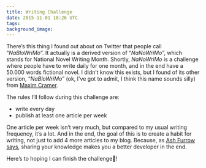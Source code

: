 ```yaml
---
title: Writing Challenge
date: 2015-11-01 18:26 UTC
tags:
background_image: 
---
```


There’s this thing I found out about on Twitter that people call “*NaBloWriMo*”. It actually is a derived version of “*NaNoWriMo*”, which stands for National Novel Writing Month. Shortly, *NaNoWriMo* is a challenge where people have to write daily for one month, and in the end have a 50.000 words fictional novel. I didn’t know this exists, but I found of its other version, “*NaBloWriMo*” (ok, I’ve got to admit, I think this name sounds silly) from [Maxim Cramer](https://twitter.com/mennenia/status/660769278715633664). 

The rules I’ll follow during this challenge are:

* write every day
* publish at least one article per week

One article per week isn’t very much, but compared to my usual writing frequency, it’s a lot. And in the end, the goal of this is to create a habit for writing, not just to add 4 more articles to my blog. Because, as [Ash Furrow says](https://www.youtube.com/watch?v=SjjvnrqDjpM), sharing your knowledge makes you a better developer in the end.

Here’s to hoping I can finish the challenge🍷!
